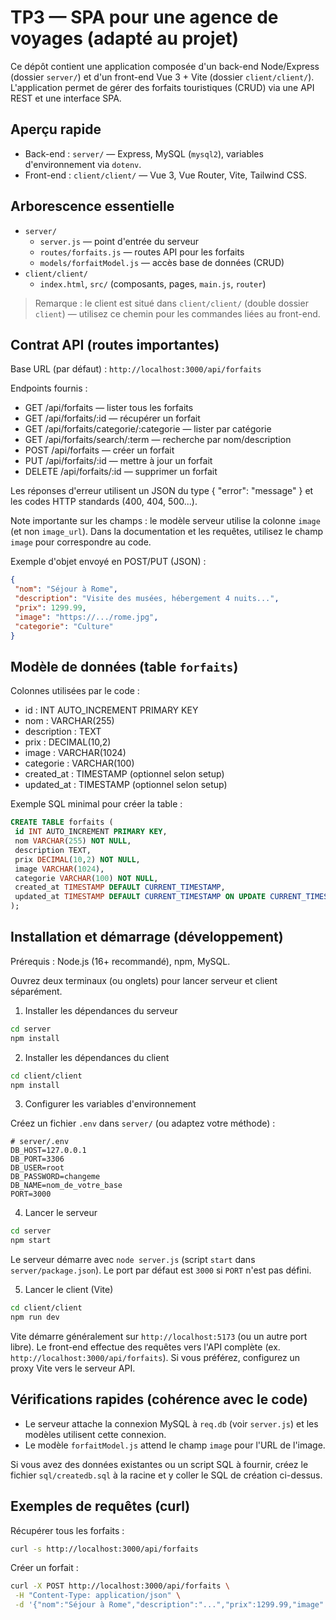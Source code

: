 
# TP3 — SPA pour une agence de voyages (adapté au projet)

Ce dépôt contient une application composée d'un back-end Node/Express (dossier `server/`) et d'un front-end Vue 3 + Vite (dossier `client/client/`). L'application permet de gérer des forfaits touristiques (CRUD) via une API REST et une interface SPA.

## Aperçu rapide

- Back-end : `server/` — Express, MySQL (`mysql2`), variables d'environnement via `dotenv`.
- Front-end : `client/client/` — Vue 3, Vue Router, Vite, Tailwind CSS.

## Arborescence essentielle

- `server/`
  - `server.js` — point d'entrée du serveur
  - `routes/forfaits.js` — routes API pour les forfaits
  - `models/forfaitModel.js` — accès base de données (CRUD)
- `client/client/`
  - `index.html`, `src/` (composants, pages, `main.js`, `router`)

> Remarque : le client est situé dans `client/client/` (double dossier `client`) — utilisez ce chemin pour les commandes liées au front-end.

## Contrat API (routes importantes)

Base URL (par défaut) : `http://localhost:3000/api/forfaits`

Endpoints fournis :

- GET /api/forfaits — lister tous les forfaits
- GET /api/forfaits/:id — récupérer un forfait
- GET /api/forfaits/categorie/:categorie — lister par catégorie
- GET /api/forfaits/search/:term — recherche par nom/description
- POST /api/forfaits — créer un forfait
- PUT /api/forfaits/:id — mettre à jour un forfait
- DELETE /api/forfaits/:id — supprimer un forfait

Les réponses d'erreur utilisent un JSON du type { "error": "message" } et les codes HTTP standards (400, 404, 500...).

Note importante sur les champs : le modèle serveur utilise la colonne `image` (et non `image_url`). Dans la documentation et les requêtes, utilisez le champ `image` pour correspondre au code.

Exemple d'objet envoyé en POST/PUT (JSON) :

```json
{
 "nom": "Séjour à Rome",
 "description": "Visite des musées, hébergement 4 nuits...",
 "prix": 1299.99,
 "image": "https://.../rome.jpg",
 "categorie": "Culture"
}
```

## Modèle de données (table `forfaits`)

Colonnes utilisées par le code :

- id : INT AUTO_INCREMENT PRIMARY KEY
- nom : VARCHAR(255)
- description : TEXT
- prix : DECIMAL(10,2)
- image : VARCHAR(1024)
- categorie : VARCHAR(100)
- created_at : TIMESTAMP (optionnel selon setup)
- updated_at : TIMESTAMP (optionnel selon setup)

Exemple SQL minimal pour créer la table :

```sql
CREATE TABLE forfaits (
 id INT AUTO_INCREMENT PRIMARY KEY,
 nom VARCHAR(255) NOT NULL,
 description TEXT,
 prix DECIMAL(10,2) NOT NULL,
 image VARCHAR(1024),
 categorie VARCHAR(100) NOT NULL,
 created_at TIMESTAMP DEFAULT CURRENT_TIMESTAMP,
 updated_at TIMESTAMP DEFAULT CURRENT_TIMESTAMP ON UPDATE CURRENT_TIMESTAMP
);
```

## Installation et démarrage (développement)

Prérequis : Node.js (16+ recommandé), npm, MySQL.

Ouvrez deux terminaux (ou onglets) pour lancer serveur et client séparément.

1) Installer les dépendances du serveur

```bash
cd server
npm install
```

2) Installer les dépendances du client

```bash
cd client/client
npm install
```

3) Configurer les variables d'environnement

Créez un fichier `.env` dans `server/` (ou adaptez votre méthode) :

```env
# server/.env
DB_HOST=127.0.0.1
DB_PORT=3306
DB_USER=root
DB_PASSWORD=changeme
DB_NAME=nom_de_votre_base
PORT=3000
```

4) Lancer le serveur

```bash
cd server
npm start
```

Le serveur démarre avec `node server.js` (script `start` dans `server/package.json`). Le port par défaut est `3000` si `PORT` n'est pas défini.

5) Lancer le client (Vite)

```bash
cd client/client
npm run dev
```

Vite démarre généralement sur `http://localhost:5173` (ou un autre port libre). Le front-end effectue des requêtes vers l'API complète (ex. `http://localhost:3000/api/forfaits`). Si vous préférez, configurez un proxy Vite vers le serveur API.

## Vérifications rapides (cohérence avec le code)

- Le serveur attache la connexion MySQL à `req.db` (voir `server.js`) et les modèles utilisent cette connexion.
- Le modèle `forfaitModel.js` attend le champ `image` pour l'URL de l'image.

Si vous avez des données existantes ou un script SQL à fournir, créez le fichier `sql/createdb.sql` à la racine et y coller le SQL de création ci-dessus.

## Exemples de requêtes (curl)

Récupérer tous les forfaits :

```bash
curl -s http://localhost:3000/api/forfaits
```

Créer un forfait :

```bash
curl -X POST http://localhost:3000/api/forfaits \
 -H "Content-Type: application/json" \
 -d '{"nom":"Séjour à Rome","description":"...","prix":1299.99,"image":"https://...","categorie":"Culture"}'
```
